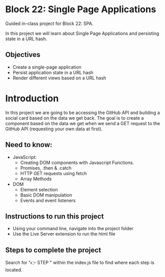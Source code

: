 # Block 22: Single Page Applications 

Guided in-class project for Block 22: SPA. 

In this project we will learn about Single Page Applications and persisting state in a URL hash. 

## Objectives
* Create a single-page application
* Persist application state in a URL hash
* Render different views based on a URL hash

# Introduction 
In this project we are going to be accessing the GitHub API and building a social card based on the data we get back. The goal is to create a component based on the data we get when we send a GET request to the GitHub API (requesting your own data at first). 

## Need to know: 
* JavaScript:
  * Creating DOM components with Javascript Functions.
  * Promises, .then & .catch
  * HTTP GET requests using fetch
  * Array Methods
* DOM
  * Element selection
  * Basic DOM manipulation
  * Events and event listeners

## Instructions to run this project
* Using your command line, navigate into the project folder
* Use the Live Server extension to run the html file

## Steps to complete the project
Search for "👉 STEP " within the index.js file to find where each step is located.